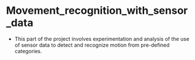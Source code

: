 # Movement_recognition_with_sensor_data

- This part of the project involves experimentation and analysis of the use of sensor data to detect and recognize motion from pre-defined categories.